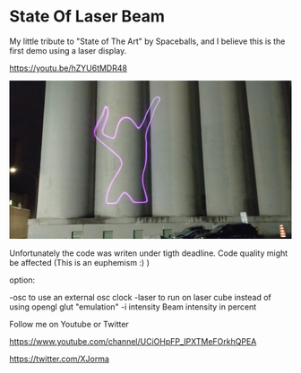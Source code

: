# State Of Laser Beam
My little tribute to "State of The Art" by Spaceballs, and I believe this is the first demo using a laser display. 

https://youtu.be/hZYU6tMDR48

![Plasma Cube](/Doc/Pictures/ScreenShot.jpg)

Unfortunately the code was writen under tigth deadline. Code quality might be affected (This is an 
euphemism :) )

option:

-osc to use an external osc clock
-laser to run on laser cube instead of using opengl glut "emulation"
-i intensity Beam intensity in percent

Follow me on Youtube or Twitter

https://www.youtube.com/channel/UCiOHpFP_IPXTMeFOrkhQPEA

https://twitter.com/XJorma
